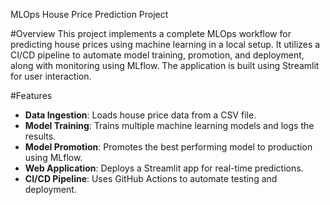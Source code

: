  MLOps House Price Prediction Project

#Overview
This project implements a complete MLOps workflow for predicting house prices using machine learning in a local setup. It utilizes a CI/CD pipeline to automate model training, promotion, and deployment, along with monitoring using MLflow. The application is built using Streamlit for user interaction.

#Features
- **Data Ingestion**: Loads house price data from a CSV file.
- **Model Training**: Trains multiple machine learning models and logs the results.
- **Model Promotion**: Promotes the best performing model to production using MLflow.
- **Web Application**: Deploys a Streamlit app for real-time predictions.
- **CI/CD Pipeline**: Uses GitHub Actions to automate testing and deployment.

